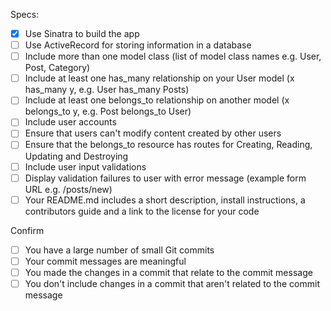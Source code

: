 Specs:
- [x] Use Sinatra to build the app
- [ ] Use ActiveRecord for storing information in a database
- [ ] Include more than one model class (list of model class names e.g. User, Post, Category)
- [ ] Include at least one has_many relationship on your User model (x has_many y, e.g. User has_many Posts)
- [ ] Include at least one belongs_to relationship on another model (x belongs_to y, e.g. Post belongs_to User)
- [ ] Include user accounts
- [ ] Ensure that users can't modify content created by other users
- [ ] Ensure that the belongs_to resource has routes for Creating, Reading, Updating and Destroying
- [ ] Include user input validations
- [ ] Display validation failures to user with error message (example form URL e.g. /posts/new)
- [ ] Your README.md includes a short description, install instructions, a contributors guide and a link to the license for your code

Confirm
- [ ] You have a large number of small Git commits
- [ ] Your commit messages are meaningful
- [ ] You made the changes in a commit that relate to the commit message
- [ ] You don't include changes in a commit that aren't related to the commit message
